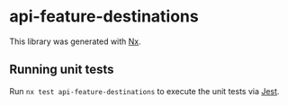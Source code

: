 # api-feature-destinations

This library was generated with [Nx](https://nx.dev).

## Running unit tests

Run `nx test api-feature-destinations` to execute the unit tests via [Jest](https://jestjs.io).
